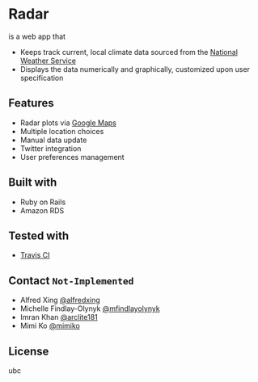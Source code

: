Radar
=====

is a web app that
* Keeps track current, local climate data sourced from the [National Weather Service](http://www.nws.noaa.gov/tg/radfiles.php)
* Displays the data numerically and graphically, customized upon user specification

Features
--------
* Radar plots via [Google Maps](https://maps.google.com)
* Multiple location choices
* Manual data update
* Twitter integration
* User preferences management

Built with
----------
* Ruby on Rails
* Amazon RDS

Tested with
-----------
* [Travis CI](http://travis-ci.org)

Contact `Not-Implemented`
-------------------------
* Alfred Xing [@alfredxing](https://github.com/alfredxing)
* Michelle Findlay-Olynyk [@mfindlayolynyk](https://github.com/mfindlayolynyk)
* Imran Khan [@arclite181](https://github.com/arclite181)
* Mimi Ko [@mimiko](https://github.com/mimiko)

License
-------
ubc


